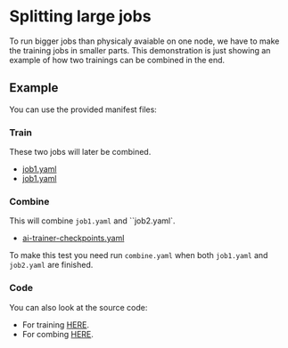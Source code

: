 # Splitting large jobs
To run bigger jobs than physicaly avaiable on one node, we have to make the training jobs in smaller parts. This demonstration is just showing an example of how two trainings can be combined in the end.

## Example
You can use the provided manifest files:

### Train
These two jobs will later be combined.
- [job1.yaml](ai-trainer-checkpoints.yaml)
- [job1.yaml](ai-trainer-checkpoints.yaml)

### Combine
This will combine `job1.yaml` and ``job2.yaml`.
- [ai-trainer-checkpoints.yaml](ai-trainer-checkpoints.yaml)

To make this test you need run `combine.yaml` when both `job1.yaml` and `job2.yaml` are finished.

### Code
You can also look at the source code:

- For training [HERE](Code/train/train.py). 
- For combing [HERE](Code/combine/train.py).